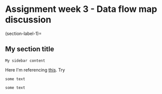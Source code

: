 #  Assignment week 3 - Data flow map discussion

(section-label-1)=
## My section title


```{sidebar} My sidebar title
My sidebar content
```
Here I'm referencing [this](section-label-1). Try [](section-label-1)

```{tip}
some text
```

```{tip}
some text
```